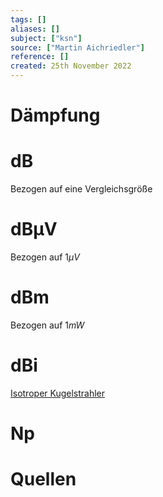 ```yaml
---
tags: []
aliases: []
subject: ["ksn"]
source: ["Martin Aichriedler"]
reference: []
created: 25th November 2022
---
```


# Dämpfung

# dB
Bezogen auf eine Vergleichsgröße
# dBµV
Bezogen auf $1\mu V$
# dBm
Bezogen auf $1mW$
# dBi
[Isotroper Kugelstrahler](../hf-technik/ksn%20(5)/Isotroper%20Kugelstrahler.md)
# Np
# Quellen